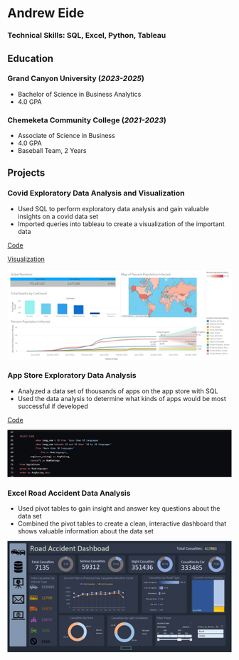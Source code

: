 # Andrew Eide

### Technical Skills: SQL, Excel, Python, Tableau

## Education
### Grand Canyon University (_2023-2025_)
 - Bachelor of Science in Business Analytics
 - 4.0 GPA

### Chemeketa Community College (_2021-2023_)
 - Associate of Science in Business
 - 4.0 GPA
 - Baseball Team, 2 Years

## Projects
### Covid Exploratory Data Analysis and Visualization
- Used SQL to perform exploratory data analysis and gain valuable insights on a covid data set
- Imported queries into tableau to create a visualization of the important data

[Code](https://github.com/andreweide541/Covid-Data-Analysis/blob/e87830a570f9335b76bcb3d8ff4d9e14fa789db5/SQLQuery2.sql#L1)

[Visualization](https://public.tableau.com/app/profile/andrew.eide/viz/CovidVisualizationDashboard_17016465788660/Dashboard1#1)

![Dashboard](assets/CovidDashboard.jpg)

### App Store Exploratory Data Analysis
- Analyzed a data set of thousands of apps on the app store with SQL
- Used the data analysis to determine what kinds of apps would be most successful if developed

[Code](41/App-Store-Data-Analysis/blob/572c4f73c697761bb5f262bdc478c93e76a1ef23/SQLite.sql#L1)

![Code](assets/AppStoreSQLCode.jpg)

### Excel Road Accident Data Analysis
- Used pivot tables to gain insight and answer key questions about the data set
- Combined the pivot tables to create a clean, interactive dashboard that shows valuable information about the data set

![Dashboard](/assets/RoadAccidentDashboard.jpg)

